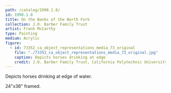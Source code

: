 ```yaml
---
path: /catalog/1998.1.8/
id: 1998.1.8
title: On the Banks of the North Fork
collection: J.O. Barber Family Trust
artist: Frank McCarthy
type: Painting
medium: Acrylic
figure:
  - id: 73352_ca_object_representations_media_73_original
    file: "./73352_ca_object_representations_media_73_original.jpg"
    caption: Depicts horses drinking at edge 
    credit: J.O. Barber Family Trust, California Polytechnic University\nThe images associated with the objects on this website are protected under United States copyright laws. We are pleased to share these materials as an educational resource for the public for non-commercial, educational and personal use only, or for fair use as defined by law.
---
```

Depicts horses drinking at edge of water.

24"x36"
framed.
